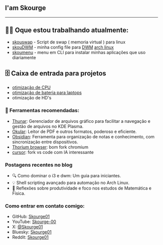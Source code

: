 ## I'am Skourge 

- - - 
## 🧑‍💼 Oque estou trabalhando atualmente: 
-  [skouswap](https://github.com/Skourge01/skouswap) - Script de swap ( memoria virtual ) para linux
-  [skouDWM](https://github.com/Skourge01/skouDWM) -  minha config file para [DWM](https://dwm.suckless.org/) [arch linux](https://github.com/archlinux) 
-  [skoumenu](https://github.com/Skourge01/skoumenu) - menu em CLI para instalar minhas aplicações que uso diariamente 

## 🗄️ Caixa de entrada para projetos 
- [otimização de CPU](https://oguzhaninan.github.io/Stacer-Web/)
- [otimização de bateria para laptops](https://github.com/linrunner/TLP)
- otimização de HD's 

### 🔨 Ferramentas recomendadas: 
-  [Thunar](https://github.com/xfce-mirror/thunar): Gerenciador de arquivos gráfico para facilitar a navegação e gestão de arquivos no KDE Plasma.
-  [Okular](https://github.com/KDE/okular): Leitor de PDF e outros formatos, poderoso e eficiente.
-  [Obsidian](https://github.com/obsidianmd): Ferramenta para organização de notas e conhecimento, com sincronização entre dispositivos.
-  [Thorium browser](https://thorium.rocks/): bom fork chromium
-  [cursor](https://www.cursor.com/): fork vs code com IA interessante

### Postagens recentes no blog
- 🔍 Como dominar o i3 e dwm: Um guia para iniciantes.
- 💡 Shell scripting avançado para automação no Arch Linux.
- 🧠 Reflexões sobre produtividade e foco nos estudos de Matemática e Física.

### Como entrar em contato comigo:

- GitHub: [Skourge01](https://github.com/Skourge01)
- YouTube: [Skourge-00](https://www.youtube.com/@Skourge-00)
- X: [@Skourge01](https://x.com/Skourge01)
- Bluesky: [Skourge01](https://bsky.app/)
- Reddit: [Skourge01](https://www.reddit.com/u/Skourge01/s/ZqGtT4nwF2)
